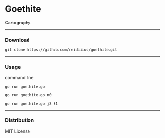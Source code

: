 # Goethite
Cartography

---

### Download

    git clone https://github.com/reidiiius/goethite.git

---

### Usage
command line

    go run goethite.go

    go run goethite.go n0

    go run goethite.go j3 k1

---

### Distribution
MIT License

